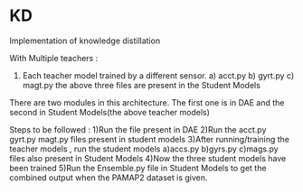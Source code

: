 # KD
Implementation of knowledge distillation

With Multiple teachers : 
  1) Each teacher model trained by a different sensor.
       a) acct.py
       b) gyrt.py
       c) magt.py
       the above three files are present in the Student Models
       
 There are two modules in this architecture.
The first one is in DAE and the second in Student Models(the above teacher models)


Steps to be followed : 
1)Run the  file present in DAE
2)Run the acct.py   gyrt.py   magt.py files present in student models
3)After running/training the teacher models , run the student models a)accs.py b)gyrs.py c)mags.py files also present in Student Models
4)Now the three student models have been trained
5)Run the Ensemble.py file in Student Models to get the combined output when the PAMAP2 dataset is given.

